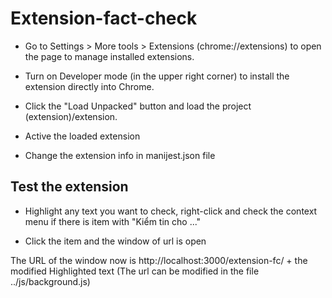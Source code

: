 # Extension-fact-check

+ Go to Settings > More tools > Extensions (chrome://extensions) to open the page to manage installed extensions.

+ Turn on Developer mode (in the upper right corner) to install the extension directly into Chrome.

+ Click the "Load Unpacked" button and load the project (extension)/extension.

+ Active the loaded extension

+ Change the extension info in manijest.json file

## Test the extension

+ Highlight any text you want to check, right-click and check the context menu if there is item with "Kiểm tin cho ..."

+ Click the item and the window of url is open

The URL of the window now is http://localhost:3000/extension-fc/ + the modified Highlighted text (The url can be modified in the file ../js/background.js)
